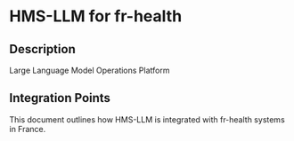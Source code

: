 # HMS-LLM for fr-health

## Description

Large Language Model Operations Platform

## Integration Points

This document outlines how HMS-LLM is integrated with fr-health systems in France.
